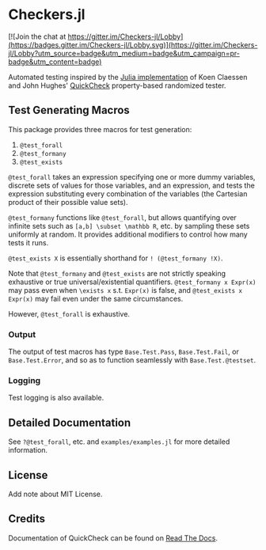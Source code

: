 # Checkers.jl

[![Join the chat at https://gitter.im/Checkers-jl/Lobby](https://badges.gitter.im/Checkers-jl/Lobby.svg)](https://gitter.im/Checkers-jl/Lobby?utm_source=badge&utm_medium=badge&utm_campaign=pr-badge&utm_content=badge)

Automated testing
inspired by the [Julia implementation](https://github.com/pao/QuickCheck.jl)
of Koen Claessen and John Hughes' [QuickCheck](http://www.cse.chalmers.se/~rjmh/QuickCheck/)
property-based randomized tester.


## Test Generating Macros

This package provides three macros for test generation:

1. `@test_forall`
2. `@test_formany`
3. `@test_exists`

`@test_forall` takes an expression specifying one or more dummy variables,
discrete sets of values for those variables, and an expression, and tests the
expression substituting every combination of the variables 
(the Cartesian product of their possible value sets).

`@test_formany` functions like `@test_forall`, but allows quantifying over
infinite sets such as `[a,b] \subset \mathbb R`, etc. by sampling these
sets uniformly at random. It provides additional modifiers to control
how many tests it runs.

`@test_exists X` is essentially shorthand for `! (@test_formany !X)`.

Note that `@test_formany` and `@test_exists` are not strictly speaking exhaustive
or true universal/existential quantifiers. `@test_formany x Expr(x)` may pass
even when `\exists x` s.t. `Expr(x)` is false, and `@test_exists x Expr(x)` may
fail even under the same circumstances.

However, `@test_forall` is exhaustive.

### Output

The output of test macros has type `Base.Test.Pass`, `Base.Test.Fail`, 
or `Base.Test.Error`, and so as to function seamlessly with `Base.Test.@testset`.

### Logging

Test logging is also available.

## Detailed Documentation

See `?@test_forall`, etc. and `examples/examples.jl` for more detailed information. 

## License

Add note about MIT License.

## Credits

Documentation of QuickCheck can be found on [Read The Docs](https://quickcheckjl.readthedocs.org/en/latest/).

